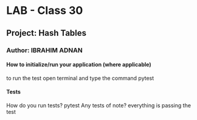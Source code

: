 # LAB - Class 30
## Project: Hash Tables
### Author: IBRAHIM ADNAN
#### How to initialize/run your application (where applicable)
to run the test open terminal and type the command pytest

#### Tests
How do you run tests? pytest Any tests of note? everything is passing the test